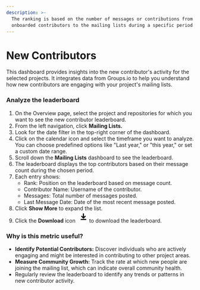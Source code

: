 ```yaml
---
description: >-
  The ranking is based on the number of messages or contributions from newly
  onboarded contributors to the mailing lists during a specific period.
---
```


# New Contributors

This dashboard provides insights into the new contributor's activity for the selected projects. It integrates data from Groups.io to help you understand how new contributors are engaging with your project's mailing lists.

### Analyze the leaderboard

1. On the Overview page, select the project and repositories for which you want to see the new contributor leaderboard.
2. From the left navigation, click **Mailing Lists.**&#x20;
3. Look for the date filter in the top-right corner of the dashboard.
4. Click on the calendar icon and select the timeframe you want to analyze. You can choose predefined options like "Last year," or "this year," or set a custom date range.
5. Scroll down the **Mailing Lists** dashboard to see the leaderboard.
6. The leaderboard displays the top contributors based on their message count during the chosen period.
7. Each entry shows:
   * Rank: Position on the leaderboard based on message count.
   * Contributor Name: Username of the contributor.
   * Messages: Total number of messages posted.
   * Last Message Date: Date of the most recent message posted.
8. Click **Show More** to expand the list.
9. Click the **Download** icon ![](<../../../../.gitbook/assets/image (118).png>)to download the leaderboard.&#x20;



### Why is this metric useful?

* **Identify Potential Contributors:** Discover individuals who are actively engaging and might be interested in contributing to other project areas.
* **Measure Community Growth:** Track the rate at which new people are joining the mailing list, which can indicate overall community health.
* Regularly review the leaderboard to identify any trends or patterns in new contributor activity.
